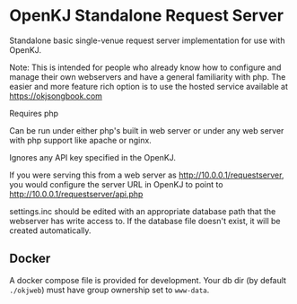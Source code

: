 # OpenKJ Standalone Request Server

Standalone basic single-venue request server implementation for use with OpenKJ.

Note: This is intended for people who already know how to configure and manage their own webservers and have a general familiarity with php.  The easier and more feature rich option is to use the hosted service available at https://okjsongbook.com

Requires php

Can be run under either php's built in web server or under any web server with php support like apache or nginx.

Ignores any API key specified in the OpenKJ.

If you were serving this from a web server as http://10.0.0.1/requestserver, you would configure the server URL in OpenKJ to point to http://10.0.0.1/requestserver/api.php 

settings.inc should be edited with an appropriate database path that the webserver has write access to.  If the database file doesn't exist, it will be created automatically.

## Docker

A docker compose file is provided for development. Your db dir (by default `./okjweb`) must have group ownership set to `www-data`.